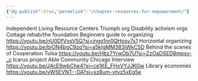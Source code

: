 ```yaml
---
{"dg-publish":true,"permalink":"/chapter-resources-for-empowerment/"}
---
```



Independent Living Resource Centers
Triumph org
Disability activism orgs
Cottage rehab/the foundation 
Beginners guide to organizing
https://youtu.be/nU0DfVvsV5Q?si=jngo1nr0QHosv7s1
Horizontal organizing
https://youtu.be/bjON4bgC9zg?si=a5kIgMM383jWkC5D
Behind the scenes of Cooperation Tulsa
https://youtu.be/Hbz7YrwOb7U?si=ZzOaDSED8mpsv-_c
Icarus project
Able Community Chicago Interview 
https://youtu.be/J4cE9wbChe4?si=ce1KE_FHxVYJJKGw
Library economies 
https://youtu.be/vW5EVNT--DA?si=sz8um-vtyz5xEg5e
